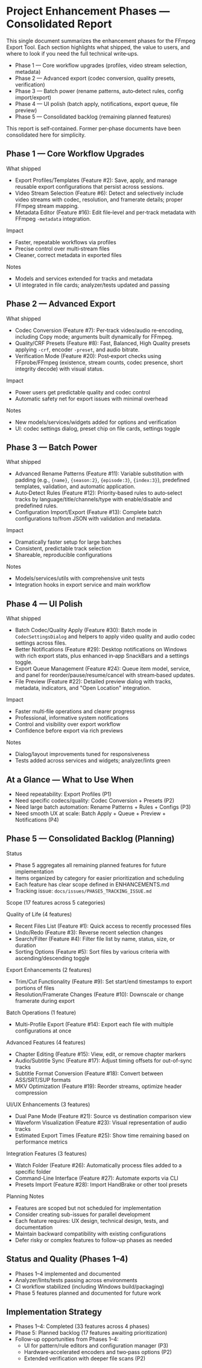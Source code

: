 # Project Enhancement Phases — Consolidated Report

This single document summarizes the enhancement phases for the FFmpeg Export Tool. Each section highlights what shipped, the value to users, and where to look if you need the full technical write‑ups.

- Phase 1 — Core workflow upgrades (profiles, video stream selection, metadata)
- Phase 2 — Advanced export (codec conversion, quality presets, verification)
- Phase 3 — Batch power (rename patterns, auto‑detect rules, config import/export)
- Phase 4 — UI polish (batch apply, notifications, export queue, file preview)
- Phase 5 — Consolidated backlog (remaining planned features)

This report is self‑contained. Former per‑phase documents have been consolidated here for simplicity.

## Phase 1 — Core Workflow Upgrades

What shipped
- Export Profiles/Templates (Feature #2): Save, apply, and manage reusable export configurations that persist across sessions.
- Video Stream Selection (Feature #6): Detect and selectively include video streams with codec, resolution, and framerate details; proper FFmpeg stream mapping.
- Metadata Editor (Feature #16): Edit file‑level and per‑track metadata with FFmpeg `-metadata` integration.

Impact
- Faster, repeatable workflows via profiles
- Precise control over multi‑stream files
- Cleaner, correct metadata in exported files

Notes
- Models and services extended for tracks and metadata
- UI integrated in file cards; analyzer/tests updated and passing

## Phase 2 — Advanced Export

What shipped
- Codec Conversion (Feature #7): Per‑track video/audio re‑encoding, including Copy mode; arguments built dynamically for FFmpeg.
- Quality/CRF Presets (Feature #8): Fast, Balanced, High Quality presets applying `-crf`, encoder `-preset`, and audio bitrate.
- Verification Mode (Feature #20): Post‑export checks using FFprobe/FFmpeg (existence, stream counts, codec presence, short integrity decode) with visual status.

Impact
- Power users get predictable quality and codec control
- Automatic safety net for export issues with minimal overhead

Notes
- New models/services/widgets added for options and verification
- UI: codec settings dialog, preset chip on file cards, settings toggle

## Phase 3 — Batch Power

What shipped
- Advanced Rename Patterns (Feature #11): Variable substitution with padding (e.g., `{name}`, `{season:2}`, `{episode:3}`, `{index:3}`), predefined templates, validation, and automatic application.
- Auto‑Detect Rules (Feature #12): Priority‑based rules to auto‑select tracks by language/title/channels/type with enable/disable and predefined rules.
- Configuration Import/Export (Feature #13): Complete batch configurations to/from JSON with validation and metadata.

Impact
- Dramatically faster setup for large batches
- Consistent, predictable track selection
- Shareable, reproducible configurations

Notes
- Models/services/utils with comprehensive unit tests
- Integration hooks in export service and main workflow

## Phase 4 — UI Polish

What shipped
- Batch Codec/Quality Apply (Feature #30): Batch mode in `CodecSettingsDialog` and helpers to apply video quality and audio codec settings across files.
- Better Notifications (Feature #29): Desktop notifications on Windows with rich export stats, plus enhanced in‑app SnackBars and a settings toggle.
- Export Queue Management (Feature #24): Queue item model, service, and panel for reorder/pause/resume/cancel with stream‑based updates.
- File Preview (Feature #22): Detailed preview dialog with tracks, metadata, indicators, and "Open Location" integration.

Impact
- Faster multi‑file operations and clearer progress
- Professional, informative system notifications
- Control and visibility over export workflow
- Confidence before export via rich previews

Notes
- Dialog/layout improvements tuned for responsiveness
- Tests added across services and widgets; analyzer/lints green

## At a Glance — What to Use When
- Need repeatability: Export Profiles (P1)
- Need specific codecs/quality: Codec Conversion + Presets (P2)
- Need large batch automation: Rename Patterns + Rules + Configs (P3)
- Need smooth UX at scale: Batch Apply + Queue + Preview + Notifications (P4)

## Phase 5 — Consolidated Backlog (Planning)

Status
- Phase 5 aggregates all remaining planned features for future implementation
- Items organized by category for easier prioritization and scheduling
- Each feature has clear scope defined in ENHANCEMENTS.md
- Tracking issue: `docs/issues/PHASE5_TRACKING_ISSUE.md`

Scope (17 features across 5 categories)

Quality of Life (4 features)
- Recent Files List (Feature #1): Quick access to recently processed files
- Undo/Redo (Feature #3): Reverse recent selection changes
- Search/Filter (Feature #4): Filter file list by name, status, size, or duration
- Sorting Options (Feature #5): Sort files by various criteria with ascending/descending toggle

Export Enhancements (2 features)
- Trim/Cut Functionality (Feature #9): Set start/end timestamps to export portions of files
- Resolution/Framerate Changes (Feature #10): Downscale or change framerate during export

Batch Operations (1 feature)
- Multi-Profile Export (Feature #14): Export each file with multiple configurations at once

Advanced Features (4 features)
- Chapter Editing (Feature #15): View, edit, or remove chapter markers
- Audio/Subtitle Sync (Feature #17): Adjust timing offsets for out-of-sync tracks
- Subtitle Format Conversion (Feature #18): Convert between ASS/SRT/SUP formats
- MKV Optimization (Feature #19): Reorder streams, optimize header compression

UI/UX Enhancements (3 features)
- Dual Pane Mode (Feature #21): Source vs destination comparison view
- Waveform Visualization (Feature #23): Visual representation of audio tracks
- Estimated Export Times (Feature #25): Show time remaining based on performance metrics

Integration Features (3 features)
- Watch Folder (Feature #26): Automatically process files added to a specific folder
- Command-Line Interface (Feature #27): Automate exports via CLI
- Presets Import (Feature #28): Import HandBrake or other tool presets

Planning Notes
- Features are scoped but not scheduled for implementation
- Consider creating sub-issues for parallel development
- Each feature requires: UX design, technical design, tests, and documentation
- Maintain backward compatibility with existing configurations
- Defer risky or complex features to follow-up phases as needed

## Status and Quality (Phases 1–4)
- Phases 1–4 implemented and documented
- Analyzer/lints/tests passing across environments
- CI workflow stabilized (including Windows build/packaging)
- Phase 5 features planned and documented for future work

## Implementation Strategy
- Phases 1–4: Completed (33 features across 4 phases)
- Phase 5: Planned backlog (17 features awaiting prioritization)
- Follow-up opportunities from Phases 1–4:
  - UI for pattern/rule editors and configuration manager (P3)
  - Hardware‑accelerated encoders and two‑pass options (P2)
  - Extended verification with deeper file scans (P2)

